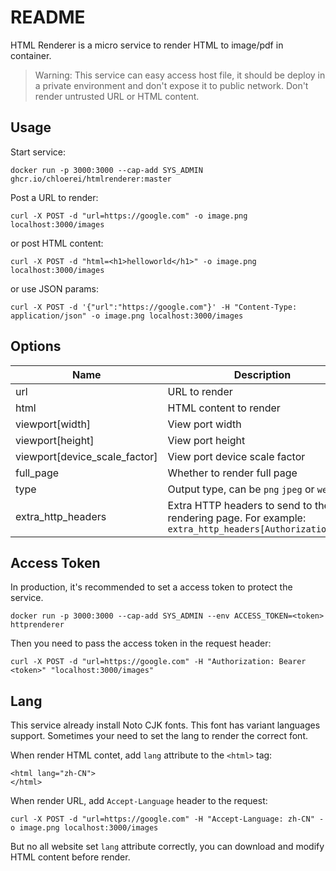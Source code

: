 # README

HTML Renderer is a micro service to render HTML to image/pdf in container.

> Warning: This service can easy access host file, it should be deploy in a private environment and don't expose it to public network. Don't render untrusted URL or HTML content.

## Usage

Start service:

```
docker run -p 3000:3000 --cap-add SYS_ADMIN ghcr.io/chloerei/htmlrenderer:master
```

Post a URL to render:

```
curl -X POST -d "url=https://google.com" -o image.png localhost:3000/images
```

or post HTML content:

```
curl -X POST -d "html=<h1>helloworld</h1>" -o image.png localhost:3000/images
```

or use JSON params:

```
curl -X POST -d '{"url":"https://google.com"}' -H "Content-Type: application/json" -o image.png localhost:3000/images
```

## Options

| Name | Description | Default |
| --- | --- | --- |
| url | URL to render | nil |
| html | HTML content to render | nil |
| viewport[width] | View port width | 1280 |
| viewport[height] | View port height | 800 |
| viewport[device_scale_factor] | View port device scale factor | 2 |
| full_page | Whether to render full page | false |
| type | Output type, can be `png` `jpeg` or `webp` | png |
| extra_http_headers | Extra HTTP headers to send to the rendering page. For example: `extra_http_headers[Authorization]=xxx` | nil |

## Access Token

In production, it's recommended to set a access token to protect the service.

```
docker run -p 3000:3000 --cap-add SYS_ADMIN --env ACCESS_TOKEN=<token> httprenderer
```

Then you need to pass the access token in the request header:

```
curl -X POST -d "url=https://google.com" -H "Authorization: Bearer <token>" "localhost:3000/images"
```

## Lang

This service already install Noto CJK fonts. This font has variant languages support. Sometimes your need to set the lang to render the correct font.

When render HTML contet, add `lang` attribute to the `<html>` tag:

```
<html lang="zh-CN">
</html>
```

When render URL, add `Accept-Language` header to the request:

```
curl -X POST -d "url=https://google.com" -H "Accept-Language: zh-CN" -o image.png localhost:3000/images
```

But no all website set `lang` attribute correctly, you can download and modify HTML content before render.
